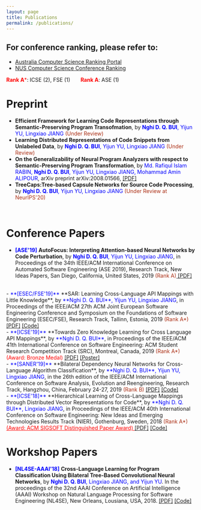 ```yaml
---
layout: page
title: Publications
permalink: /publications/
---
```

## For conference ranking, please refer to: 
- <a href="http://portal.core.edu.au/conf-ranks/" target="_blank"> Australia Computer Science Ranking Portal </a>
- <a href="http://www.cs.jhu.edu/~taochen/SoC_Conference_Ranking.html" target="_blank"> NUS Computer Science Conference Ranking </a>

<span style="color:red">**Rank A***</span>: ICSE (2), FSE (1)  &nbsp;   &nbsp;  &nbsp;   <span style="color:red">**Rank A**</span>: ASE (1)

# Preprint
- **Efficient Framework for Learning Code Representations through Semantic-Preserving Program Transofmation**, by <span style="color:blue">**Nghi D. Q. BUI**, Yijun YU, Lingxiao JIANG</span> <span style="color:#AB2F15">(Under Review)</span>
- **Learning Distributed Representations of Code Snippets from Unlabeled Data**, by <span style="color:blue">**Nghi D. Q. BUI**, Yijun YU, Lingxiao JIANG</span> <span style="color:#AB2F15">(Under Review)</span>
- **On the Generalizability of Neural Program Analyzers with respect to Semantic-Preserving Program Transformation**, by <span style="color:blue">Md. Rafiqul Islam RABIN, **Nghi D. Q. BUI**, Yijun YU, Lingxiao JIANG, Mohammad Amin ALIPOUR</span>, arXiv preprint arXiv:2008.01566, <a href="https://arxiv.org/pdf/2008.01566.pdf" target="_blank"> [PDF]</a>
- **TreeCaps:Tree-based Capsule Networks for Source Code Processing**, by <span style="color:blue">**Nghi D. Q. BUI**, Yijun YU, Lingxiao JIANG</span> <span style="color:#AB2F15">(Under Review at NeurIPS'20)</span>
<br>

# Conference Papers
- <span style="color:blue">**[ASE'19]**</span> **AutoFocus: Interpreting Attention-based Neural Networks by Code Perturbation**, by <span style="color:blue">**Nghi D. Q. BUI**, Yijun YU, Lingxiao JIANG</span>, in Proceedings of the 34th IEEE/ACM International Conference on Automated Software Engineering (ASE 2019), Research Track, New Ideas Papers, San Diego, California, United States, 2019 <span style="color:#AB2F15">(Rank A)</span><a href="/files/ASE_2019_NIER.pdf" target="_blank"> [PDF]</a>
<br>
- <span style="color:blue">**[ESEC/FSE'19]**</span> **SAR: Learning Cross-Language API Mappings with Little Knowledge**, by <span style="color:blue">**Nghi D. Q. BUI**, Yijun YU, Lingxiao JIANG</span>, in Proceedings of the IEEE/ACM 27th ACM Joint European Software Engineering Conference and Symposium on the Foundations of Software Engineering (ESEC/FSE), Research Track, Tallinn, Estonia, 2019 <span style="color:#AB2F15">(Rank A*)</span> <a href="/files/FSE_2019.pdf" target="_blank"> [PDF]</a> <a href="https://github.com/bdqnghi/SAR_API_mapping" target="_blank"> [Code]</a>
<br>
- <span style="color:blue">**[ICSE'19]**</span> **Towards Zero Knowledge Learning for Cross Language API Mappings**, by <span style="color:blue">**Nghi D. Q. BUI**</span>, in Proceedings of the IEEE/ACM 41th International Conference on Software Engineering: ACM Student Research Competition Track (SRC), Montreal, Canada, 2019 <span style="color:#AB2F15">(Rank A*)</span>  <span style="color:red">(Award: Bronze Medal)</span> <a href="/files/ICSE_2019_SRC.pdf" target="_blank">[PDF]</a> <a href="/files/ICSE_2019_poster.pdf" target="_blank">[Poster]</a>
<br>
- <span style="color:blue">**[SANER'19]**</span> **Bilateral Dependency Neural Networks for Cross-Language Algorithm Classification**, by <span style="color:blue">**Nghi D. Q. BUI**, Yijun YU, Lingxiao JIANG</span>, in the 26th edition of the IEEE/ACM International Conference on Software Analysis, Evolution and Reengineering, Research Track, Hangzhou, China, February 24-27, 2019 <span style="color:#AB2F15">(Rank B)</span> <a href="/files/SANER_2019_bilateral_dependency.pdf" target="_blank"> [PDF]</a> <a href="https://github.com/bdqnghi/bi-tbcnn" target="_blank"> [Code]</a>
<br>
- <span style="color:blue">**[ICSE'18]**</span> **Hierarchical Learning of Cross-Language Mappings through Distributed Vector Representations for Code**, by <span style="color:blue">**Nghi D. Q. BUI**, Lingxiao JIANG</span>, in Proceedings of the IEEE/ACM 40th International Conference on Software Engineering: New Ideas and Emerging Technologies Results Track (NIER), Gothenburg, Sweden, 2018 <span style="color:#AB2F15">(Rank A*)</span> <a href="https://www.icse2018.org/info/awards" style="color:red" target="_blank"> (Award: ACM SIGSOFT Distinguished Paper Award) </a> <a href="/files/ICSE_2018_NIER.pdf" target="_blank"> [PDF]</a> <a href="https://github.com/bdqnghi/hierarchical-programming-language-mapping" target="_blank"> [Code]</a>

# Workshop Papers
- <span style="color:blue">**[NL4SE-AAAI'18]**</span> **Cross-Language Learning for Program Classification Using Bilateral Tree-Based Convolutional Neural Networks**, by <span style="color:blue">**Nghi D. Q. BUI**, Lingxiao JIANG, and Yijun YU</span>. In the proceedings of the 32nd AAAI Conference on Artificial Intelligence (AAAI) Workshop on Natural Language Processing for Software Engineering (NL4SE), New Orleans, Lousiana, USA, 2018.  <a href="/files/AAAI_18_cross_language_learning.pdf" target="_blank"> [PDF]</a> <a href="https://github.com/bdqnghi/bi-tbcnn" target="_blank"> [Code]</a>
